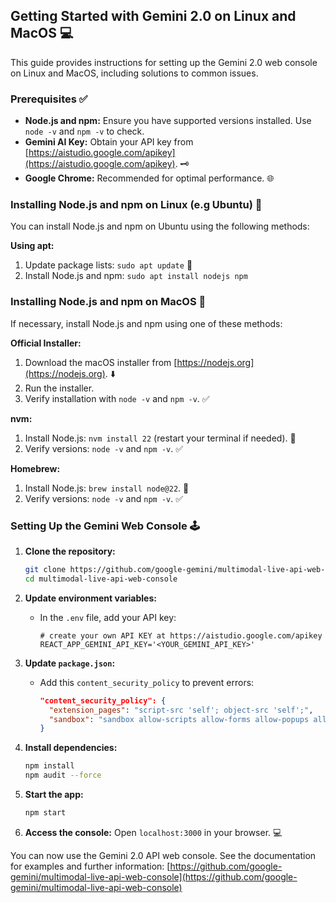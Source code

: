 ## Getting Started with Gemini 2.0 on Linux and MacOS 💻

This guide provides instructions for setting up the Gemini 2.0 web console on Linux and MacOS, including solutions to common issues.

### Prerequisites ✅

* **Node.js and npm:** Ensure you have supported versions installed. Use `node -v` and `npm -v` to check.
* **Gemini AI Key:**  Obtain your API key from [https://aistudio.google.com/apikey](https://aistudio.google.com/apikey). 🗝️
* **Google Chrome:**  Recommended for optimal performance. 🌐

### Installing Node.js and npm on Linux (e.g Ubuntu) 🐧

You can install Node.js and npm on Ubuntu using the following methods:

**Using apt:**

1. Update package lists: `sudo apt update` 🔄
2. Install Node.js and npm: `sudo apt install nodejs npm`

### Installing Node.js and npm on MacOS 🍎

If necessary, install Node.js and npm using one of these methods:

**Official Installer:**

1. Download the macOS installer from [https://nodejs.org](https://nodejs.org). ⬇️
2. Run the installer.
3. Verify installation with `node -v` and `npm -v`. ✅

**nvm:**

1. Install Node.js: `nvm install 22` (restart your terminal if needed). 🔄
2. Verify versions: `node -v` and `npm -v`. ✅

**Homebrew:**

1. Install Node.js: `brew install node@22`. 🍺
2. Verify versions: `node -v` and `npm -v`. ✅


### Setting Up the Gemini Web Console 🕹️

1. **Clone the repository:**
   ```bash
   git clone https://github.com/google-gemini/multimodal-live-api-web-console.git
   cd multimodal-live-api-web-console
   ```

2. **Update environment variables:**
   * In the `.env` file, add your API key:
     ```
     # create your own API KEY at https://aistudio.google.com/apikey
     REACT_APP_GEMINI_API_KEY='<YOUR_GEMINI_API_KEY>'
     ```

3. **Update `package.json`:**
   * Add this `content_security_policy` to prevent errors:
     ```json
     "content_security_policy": {
       "extension_pages": "script-src 'self'; object-src 'self';",
       "sandbox": "sandbox allow-scripts allow-forms allow-popups allow-modals; script-src 'self' 'unsafe-inline' 'unsafe-eval'; child-src 'self';"
     }
     ```

4. **Install dependencies:**
   ```bash
   npm install
   npm audit --force
   ```

5. **Start the app:**
   ```bash
   npm start
   ```

6. **Access the console:** Open `localhost:3000` in your browser. 💻

You can now use the Gemini 2.0 API web console. See the documentation for examples and further information: [https://github.com/google-gemini/multimodal-live-api-web-console](https://github.com/google-gemini/multimodal-live-api-web-console)
